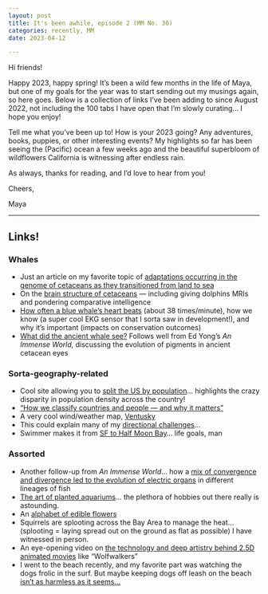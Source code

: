 ```yaml
---
layout: post
title: It's been awhile, episode 2 (MM No. 30)
categories: recently, MM
date: 2023-04-12

---
```


Hi friends!

Happy 2023, happy spring! It’s been a wild few months in the life of Maya, but one of my goals for the year was to start sending out my musings again, so here goes. Below is a collection of links I’ve been adding to since August 2022, not including the 100 tabs I have open that I’m slowly curating… I hope you enjoy!

Tell me what you’ve been up to! How is your 2023 going? Any adventures, books, puppies, or other interesting events? My highlights so far has been seeing the (Pacific) ocean a few weeks ago and the beautiful superbloom of wildflowers California is witnessing after endless rain. 

As always, thanks for reading, and I’d love to hear from you!

Cheers,

Maya

---

## Links!

### Whales

- Just an article on my favorite topic of [adaptations occurring in the genome of cetaceans as they transitioned from land to sea](http://url3840.connect.annualreviews.org/ls/click?upn=7jlWnOGf0NdgrqF6zqZHH7V6jBXmSu22s0YtOqapd-2FxCM8GSavsHVTd6eC8eaBt6NqmSIA803POlxIXz1NWcFg-2FeYbUzwsKIeW36TlbHxXFZv9RS9kv-2BNzDdvzNbSyXmTm-2FEB4QPpo05UeDH5-2FVKcFfePUQNttVANgYvKN8LB-2BsgcRvSYmKPVZuIhCJyEwcDPGFSIGrdv3yXCzXMpbYEMpO4WEcPy5wcWuEGP0dSiz10W3xLX7l9O8kekrh0KMfR8157_QN8Fmuaz1Zbu88zwSoxntuboTQ9MalcdDOlH0Ght-2BvDrrLSP4M7EfziDDFrtdijGne7pr-2FJG8qQ-2FVfai29kFZ4G1y7geUHUyvLOiAqMA-2BBKgPOODzEfTMxDJPWgWN0wSQlxccsBJ5lrPr2KS4afe9duyltLlPFlDzpxM0I4xwM-2FxEIqEZXC1mdUGrcewaglYDOsXhTYQeCkQxYyETkkHud1tl2wZ2d-2FsNPbeqlrW6GF2Xplx15J9t0W-2FkQQVN7wHdMzBK650GTLHiJMXTY-2Ba3VvJ6TzNqE8ZjYwbQG7sz41ZFfBkyI-2BGJD-2BBvabriBsDFQGH48p5Ya3b3C8Rwy7txXtaq4XbCRFIpPLh7yEEa3lb1ORgVm0W8L-2BZqhSxG69Fb-2FrOfYUjI4eAezW8orYJLA-3D-3D)
- On the [brain structure of cetaceans](https://hakaimagazine.com/features/in-the-mind-of-a-whale/?omhide=true&utm_source=Hakai+Magazine+Weekly&utm_campaign=c0d9c91c47-EMAIL_CAMPAIGN_2017_09_06_COPY_03&utm_medium=email&utm_term=0_0fc1967411-c0d9c91c47-121668550) — including giving dolphins MRIs and pondering comparative intelligence
- [How often a blue whale’s heart beats](https://www.vox.com/down-to-earth/2022/8/11/23291991/largest-animal-blue-whale-heartbeat) (about 38 times/minute), how we know (a super cool EKG sensor that I sorta saw in development!), and why it’s important (impacts on conservation outcomes)
- [What did the ancient whale see?](https://hakaimagazine.com/news/what-did-the-ancient-whale-see/) Follows well from Ed Yong’s *An Immense World,* discussing the evolution of pigments in ancient cetacean eyes

### Sorta-geography-related

- Cool site allowing you to [split the US by population](https://engaging-data.com/splitting-us-by-population/)… highlights the crazy disparity in population density across the country!
- [“How we classify countries and people — and why it matters”](https://gh.bmj.com/content/bmjgh/7/6/e009704.full.pdf)
- A very cool wind/weather map, [Ventusky](https://www.ventusky.com/?p=42.6;-122.5;4&l=temperature-2m)
- This could explain many of my [directional challenges](https://www.bbc.com/future/article/20230112-why-some-people-cant-tell-left-from-right)…
- Swimmer makes it from [SF to Half Moon Bay](https://www.sfchronicle.com/travel/article/No-idea-if-this-is-possible-Bay-Area-17439602.php?utm_source=nextdraft&utm_medium=email)… life goals, man

### Assorted

- Another follow-up from *An Immense World*… how a [mix of convergence and divergence led to the evolution of electric organs](https://www.quantamagazine.org/electric-fish-genomes-reveal-how-evolution-repeats-itself-20220822/?mc_cid=8a1127e7a9&mc_eid=3f1e34114c) in different lineages of fish
- [The art of planted aquariums](https://wepresent.wetransfer.com/stories/international-aquatic-plants-layout-contest?utm_source=substack&utm_medium=email)… the plethora of hobbies out there really is astounding.
- An [alphabet of edible flowers](https://www.edibleflowersalphabet.com/asparagus-pea.html)
- Squirrels are splooting across the Bay Area to manage the heat… (splooting = laying spread out on the ground as flat as possible) I have witnessed in person.
- An eye-opening video on [the technology and deep artistry behind 2.5D animated movies](https://twitter.com/insiderent/status/1617131074559123456?s=46&t=LYNP3JTIYN2GNmFO8xOhpQ) like “Wolfwalkers”
- I went to the beach recently, and my favorite part was watching the dogs frolic in the surf. But maybe keeping dogs off leash on the beach [isn’t as harmless as it seems…](https://hakaimagazine.com/features/gone-to-the-dogs/?utm_source=Knowable+Magazine&utm_campaign=4fe2c0cc94-KM_NEWSLETTER_2023_04_09&utm_medium=email&utm_term=0_-4fe2c0cc94-%5BLIST_EMAIL_ID%5D)
